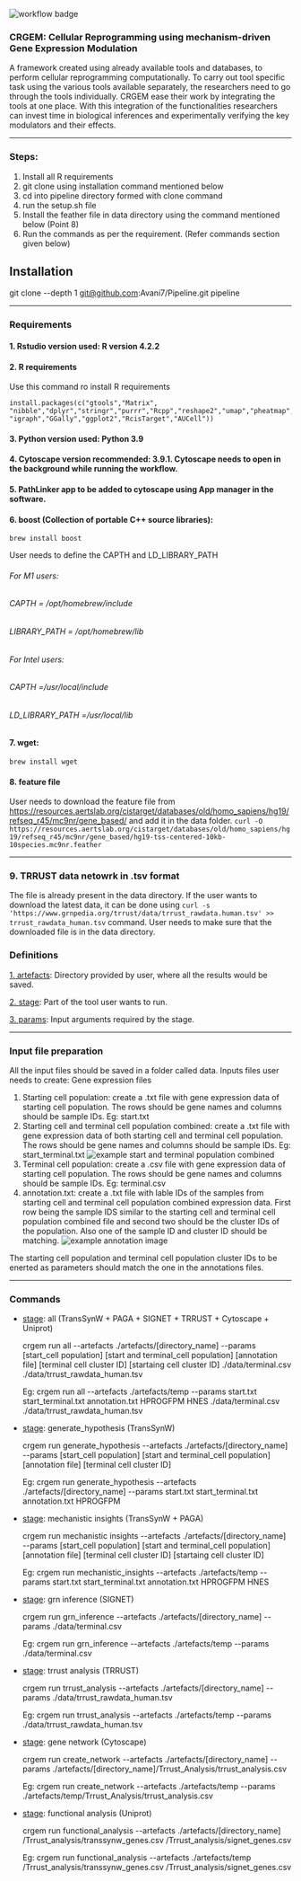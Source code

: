 
![workflow badge](https://github.com/thoughtworks/cell-reprogram-workflow/actions/workflows/setup-test-workflow.yml/badge.svg)


### CRGEM: Cellular Reprogramming using mechanism-driven Gene Expression Modulation

A framework created using already available tools and databases, to perform cellular reprogramming computationally. 
To carry out tool specific task using the various tools available separately, the researchers need to go through the tools individually. CRGEM ease their work by integrating the tools at one place.
With this integration of the functionalities researchers can invest time in biological inferences and experimentally verifying the key modulators and their effects.

<hr>

### Steps:

1. Install all R requirements
2. git clone using installation command mentioned below 
3. cd into pipeline directory formed with clone command
4. run the setup.sh file
5. Install the feather file in data directory using the command mentioned below (Point 8)
6. Run the commands as per the requirement. (Refer commands section given below)



## Installation
git clone --depth 1 git@github.com:Avani7/Pipeline.git pipeline

<hr>

### Requirements
#### 1. Rstudio version used: R version 4.2.2
#### 2. R requirements
Use this command ro install R requirements
```
install.packages(c("gtools","Matrix", "nibble","dplyr","stringr","purrr","Rcpp","reshape2","umap","pheatmap", "igraph","GGally","ggplot2","RcisTarget","AUCell"))
```

#### 3. Python version used: Python 3.9
#### 4. Cytoscape version recommended: 3.9.1. Cytoscape needs to open in the background while running the workflow.  
#### 5. PathLinker app to be added to cytoscape using App manager in the software.  
#### 6. boost (Collection of portable C++ source libraries): 
`brew install boost`

User needs to define the CAPTH and LD_LIBRARY_PATH
###### For M1 users:
###### CAPTH = /opt/homebrew/include
###### LIBRARY_PATH = /opt/homebrew/lib

###### For Intel users:
###### CAPTH =/usr/local/include
###### LD_LIBRARY_PATH =/usr/local/lib

#### 7. wget: 
`brew install wget`
#### 8. feature file
User needs to download the feature file from https://resources.aertslab.org/cistarget/databases/old/homo_sapiens/hg19/refseq_r45/mc9nr/gene_based/ and add it in the data folder.
`curl -O https://resources.aertslab.org/cistarget/databases/old/homo_sapiens/hg19/refseq_r45/mc9nr/gene_based/hg19-tss-centered-10kb-10species.mc9nr.feather`
<hr>

### 9. TRRUST data netowrk in .tsv format
The file is already present in the data directory. If the user wants to download the latest data, it can be done using `curl -s 'https://www.grnpedia.org/trrust/data/trrust_rawdata.human.tsv' >> trrust_rawdata_human.tsv` command. User needs to make sure that the downloaded file is in the data directory.



### Definitions
<u>1. artefacts</u>: Directory provided by user, where all the results would be saved.  

<u>2. stage</u>: Part of the tool user wants to run.  

<u>3. params</u>: Input arguments required by the stage.

<hr>

### Input file preparation
All the input files should be saved in a folder called data.
Inputs files user needs to create:
Gene expression files
1. Starting cell population: create a .txt file with gene expression data of starting cell population. The rows should be gene names and columns should be sample IDs.
Eg: start.txt
2. Starting cell and terminal cell population combined: create a .txt file with gene expression data of both starting cell and terminal cell population. The rows should be gene names and columns should be sample IDs.
Eg: start_terminal.txt
![example start and terminal population combined](images/eg_start+ter_data_pic.png)
3. Terminal cell population: create a .csv file with gene expression data of starting cell population. The rows should be gene names and columns should be sample IDs.
Eg: terminal.csv
4. annotation.txt: create a .txt file with lable IDs of the samples from starting cell and terminal cell population combined expression data. First row being the sample IDS similar to the starting cell and terminal cell population combined file and second two should be the cluster IDs of the population. Also one of the sample ID and cluster ID should be matching.
![example annotation image](images/eg_annotation_pic.png)

The starting cell population and terminal cell population cluster IDs to be enerted as parameters should match the one in the annotations files.

<hr>

### Commands
- <u>stage</u>: all (TransSynW + PAGA + SIGNET + TRRUST + Cytoscape + Uniprot)  

    crgem run all --artefacts ./artefacts/[directory_name] --params [start_cell population] [start and terminal_cell population] [annotation file] [terminal cell cluster ID] [startaing cell cluster ID] ./data/terminal.csv ./data/trrust_rawdata_human.tsv  

    Eg: crgem run all --artefacts ./artefacts/temp --params start.txt start_terminal.txt annotation.txt HPROGFPM HNES ./data/terminal.csv ./data/trrust_rawdata_human.tsv

- <u>stage</u>: generate_hypothesis (TransSynW)  

    crgem run generate_hypothesis --artefacts ./artefacts/[directory_name] --params [start_cell population] [start and terminal_cell population] [annotation file] [terminal cell cluster ID]

    Eg: crgem run generate_hypothesis --artefacts ./artefacts/[directory_name] --params start.txt start_terminal.txt annotation.txt HPROGFPM

- <u>stage</u>: mechanistic insights (TransSynW + PAGA)  

    crgem run mechanistic insights --artefacts ./artefacts/[directory_name] --params [start_cell population] [start and terminal_cell population] [annotation file] [terminal cell cluster ID] [startaing cell cluster ID]

    Eg: crgem run mechanistic_insights --artefacts ./artefacts/temp --params start.txt start_terminal.txt annotation.txt HPROGFPM HNES

- <u>stage</u>: grn inference (SIGNET)  

    crgem run grn_inference --artefacts ./artefacts/[directory_name] --params ./data/terminal.csv  

    Eg: crgem run grn_inference --artefacts ./artefacts/temp --params ./data/terminal.csv

- <u>stage</u>: trrust analysis (TRRUST)  

    crgem run trrust_analysis --artefacts ./artefacts/[directory_name] --params ./data/trrust_rawdata_human.tsv

    Eg: crgem run trrust_analysis --artefacts ./artefacts/temp --params ./data/trrust_rawdata_human.tsv 


- <u>stage</u>: gene network (Cytoscape)  

    crgem run create_network --artefacts ./artefacts/[directory_name] --params ./artefacts/[directory_name]/Trrust_Analysis/trrust_analysis.csv

    Eg: crgem run create_network --artefacts ./artefacts/temp --params ./artefacts/temp/Trrust_Analysis/trrust_analysis.csv 

- <u>stage</u>: functional analysis (Uniprot)  

    crgem run functional_analysis --artefacts ./artefacts/[directory_name] /Trrust_analysis/transsynw_genes.csv /Trrust_analysis/signet_genes.csv  

    Eg: crgem run functional_analysis --artefacts ./artefacts/temp /Trrust_analysis/transsynw_genes.csv /Trrust_analysis/signet_genes.csv
